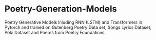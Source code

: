 # Poetry-Generation-Models
Poetry Generative Models Inluding RNN (LSTM) and Transformers in Pytorch and trained on Gutenberg Poetry Data set, Songs Lyrics Dataset, Poki Dataset and Poems from Poetry Foundations.
